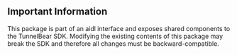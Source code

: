 ## Important Information
This package is part of an aidl interface and exposes shared components to the TunnelBear SDK.
Modifying the existing contents of this package may break the SDK and therefore all changes must be backward-compatible.